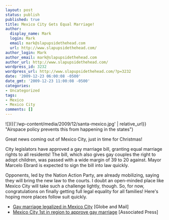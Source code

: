 ```yaml
---
layout: post
status: publish
published: true
title: Mexico City Gets Equal Marriage!
author:
  display_name: Mark
  login: Mark
  email: mark@slapupsidethehead.com
  url: http://www.slapupsidethehead.com/
author_login: Mark
author_email: mark@slapupsidethehead.com
author_url: http://www.slapupsidethehead.com/
wordpress_id: 3232
wordpress_url: http://www.slapupsidethehead.com/?p=3232
date: '2009-12-23 06:00:08 -0500'
date_gmt: '2009-12-23 11:00:08 -0500'
categories:
- Uncategorized
tags:
- Mexico
- Mexico City
comments: []
---
```

![]({{'/wp-content/media/2009/12/santa-mexico.jpg' | relative_url}} "Airspace policy prevents this from happening in the states")

Great news coming out of Mexico City, just in time for Christmas!

City legislators have approved a gay marriage bill, granting equal marriage rights to all residents! The bill, which also gives gay couples the right to adopt children, was passed with a wide margin of 39 to 20 against. Mayor Marcelo Ebrard is expected to sign the bill into law quickly.

Opponents, led by the Nation Action Party, are already mobilizing, saying they will bring the new law to the courts. I doubt an open-minded place like Mexico City will take such a challenge lightly, though. So, for now, congratulations on finally getting full legal equality for all families! Here's hoping more places follow suit quickly.

- [Gay marriage legalized in Mexico City](http://www.theglobeandmail.com/news/world/gay-marriage-legalized-in-mexico-city/article1408149/) [Globe and Mail]
- [Mexico City 1st in region to approve gay marriage](http://www.google.com/hostednews/ap/article/ALeqM5grJesfflOb0tjV_flyYRem81BVMwD9CNUCH00) [Associated Press]

